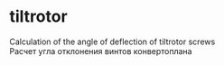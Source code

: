 # tiltrotor
Сalculation of the angle of deflection of tiltrotor screws  
Расчет угла отклонения винтов конвертоплана
